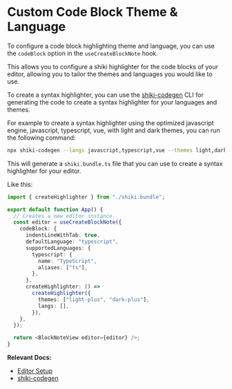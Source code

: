 # Custom Code Block Theme & Language

To configure a code block highlighting theme and language, you can use the `codeBlock` option in the `useCreateBlockNote` hook.

This allows you to configure a shiki highlighter for the code blocks of your editor, allowing you to tailor the themes and languages you would like to use.

To create a syntax highlighter, you can use the [shiki-codegen](https://shiki.style/packages/codegen) CLI for generating the code to create a syntax highlighter for your languages and themes.

For example to create a syntax highlighter using the optimized javascript engine, javascript, typescript, vue, with light and dark themes, you can run the following command:

```bash
npx shiki-codegen --langs javascript,typescript,vue --themes light,dark --engine javascript --precompiled ./shiki.bundle.ts
```

This will generate a `shiki.bundle.ts` file that you can use to create a syntax highlighter for your editor.

Like this:

```ts
import { createHighlighter } from "./shiki.bundle";

export default function App() {
  // Creates a new editor instance.
  const editor = useCreateBlockNote({
    codeBlock: {
      indentLineWithTab: true,
      defaultLanguage: "typescript",
      supportedLanguages: {
        typescript: {
          name: "TypeScript",
          aliases: ["ts"],
        },
      },
      createHighlighter: () =>
        createHighlighter({
          themes: ["light-plus", "dark-plus"],
          langs: [],
        }),
    },
  });

  return <BlockNoteView editor={editor} />;
}
```

**Relevant Docs:**

- [Editor Setup](/docs/editor-basics/setup)
- [shiki-codegen](https://shiki.style/packages/codegen)

